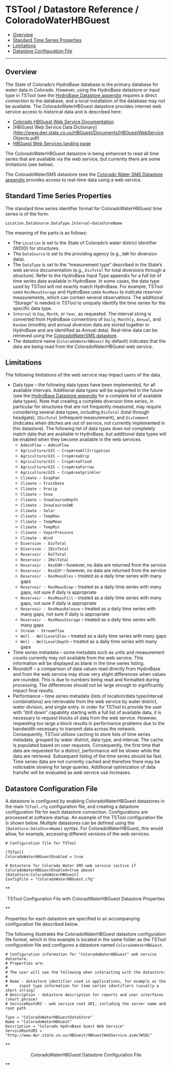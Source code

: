 # TSTool / Datastore Reference / ColoradoWaterHBGuest #

* [Overview](#overview)
* [Standard Time Series Properties](#standard-time-series-properties)
* [Limitations](#limitations)
* [Datastore Configuration File](#datastore-configuration-file)

--------------------

## Overview ##

The State of Colorado’s HydroBase database is the primary database for water data in Colorado.
However, using the HydroBase datastore or input type in TSTool (see the [HydroBase Datastore appendix](../CO-HydroBase/CO-HydroBase)
requires a direct connection to the database,
and a local installation of the database may not be available.
The ColoradoWaterHBGuest datastore provides internet web service access to historical data and is described here:

* [Colorado HBGuest Web Service Documentation](http://www.dwr.state.co.us/HBGuest/Documents/ColoradoHBGuestWebService.pdf)
* [HBGuest Web Service Data Dictionary](http://www.dwr.state.co.us/HBGuest/Documents/HBGuestWebService Objects.pdf)
* [HBGuest Web Services landing page](http://www.dwr.state.co.us/HBGuest/default.aspx)

The ColoradoWaterHBGuest datastore is being enhanced to read all time series
that are available via the web service, but currently there are some limitations (see below).

The ColoradoWaterSMS datastore (see the [Colorado Water SMS Datastore appendix](../ColoradoWaterSMS/ColoradoWaterSMS)
provides access to real-time data using a web service.

## Standard Time Series Properties ##

The standard time series identifier format for ColoradoWaterHBGuest time series is of the form:

```
Location.DataSource.DataType.Interval~DataStoreName
```

The meaning of the parts is as follows:

* The `Location` is set to the State of Colorado’s water district identifier (WDID) for structures.
* The `DataSource` is set to the providing agency (e.g., `DWR` for diversion data).
* The `DataType` is set to the “measurement type” described in the State’s web service
documentation (e.g., `DivTotal` for total diversions through a structure).
Refer to the HydroBase Input Type appendix for a full list of time series data available in HydroBase.
In some cases, the data type used by TSTool will not exactly match HydroBase.
For example, TSTool uses `ResMeasStorage` and HydroBase uses `ResMeas` to indicate reservoir measurements,
which can contain several observations.
The additional “Storage” is needed in TSTool to uniquely identify the time series for the specific data type.
* `Interval` is `Day`, `Month`, or `Year`, as requested.
The interval string is converted from HydroBase conventions of `Daily`, `Monthly`, `Annual`,
and `Random` (monthly and annual diversion data are stored together in HydroBase and are identified as Annual data).
Real-time data can be retrieved using the [ColoradoWaterSMS datastore](../ColoradoWaterSMS/ColoradoWaterSMS).
* The datastore name (`ColoradoWaterHBGuest` by default) indicates that the data
are being read from the ColoradoWaterHBGuest web service.

## Limitations ##

The following limitations of the web service may impact users of the data.

* Data type – the following data types have been implemented, for all available intervals.
Additional data types will be supported in the future (see the
[HydroBase Datastore appendix](../CO-HydroBase/CO-HydroBase)
for a complete list of available data types).
Note that creating a complete diversion time series,
in particular for structures that are not frequently measured,
may require considering several data types, including `DivTotal` (total through headgate),
`IDivTotal` (infrequent measurement), and `DivComment` (indicates when ditches are out of service,
not currently implemented in this datastore).
The following list of data types does not completely match data that are available in HydroBase,
but additional data types will be enabled when they become available in the web services.
	+ `AdminFlow – AdminFlow`
	+ `Agriculture/GIS – CropAreaAllIrrigation`
	+ `Agriculture/GIS – CropAreaDrip`
	+ `Agriculture/GIS – CropAreaFlood`
	+ `Agriculture/GIS – CropAreaFurrow`
	+ `Agriculture/GIS – CropAreaSprinkler`
	+ `Climate – EvapPan`
	+ `Climate – FrostDate`
	+ `Climate – Precip`
	+ `Climate – Snow`
	+ `Climate – SnowCourseDepth`
	+ `Climate - SnowCourseSWE`
	+ `Climate - Solar`
	+ `Climate – TempMax`
	+ `Climate – TempMean`
	+ `Climate - TempMin`
	+ `Climate – VaporPressure`
	+ `Climate - Wind`
	+ `Diversion - DivTotal`
	+ `Diversion - IDivTotal`
	+ `Reservoir - RelTotal`
	+ `Reservoir - IRelTotal`
	+ `Reservoir - ResEOM` – however, no data are returned from the service
	+ `Reservoir - ResEOY` – however, no data are returned from the service
	+ `Reservoir - ResMeasElev` – treated as a daily time series with many gaps
	+ `Reservoir - ResMeasEvap` – treated as a daily time series with many gaps, not sure if daily is appropriate
	+ `Reservoir - ResMeasFill` – treated as a daily time series with many gaps, not sure if daily is appropriate
	+ `Reservoir - ResMeasRelease` – treated as a daily time series with many gaps, not sure if daily is appropriate
	+ `Reservoir - ResMeasStorage` – treated as a daily time series with many gaps
	+ `Stream - Streamflow`
	+ `Well - WellLevelElev` – treated as a daily time series with many gaps
	+ `Well - WellLevelDepth` – treated as a daily time series with many gaps
* Time series metadata – some metadata such as units and measurement counts
currently may not available from the web service.
This information will be displayed as blank in the time series listing.
* Roundoff – a comparison of data values read directly from HydroBase and from the web
service may show very slight differences when values are rounded.
This is due to numbers being read and formatted during processing.  The differences should not be large enough to significantly impact final results.
* Performance – time series metadata (lists of location/data type/interval combinations)
are retrievable from the web service by water district, water division, and single entry.
In order for TSTool to provide the user with “drill down”
capability starting with a full list of available data,
it is necessary to request blocks of data from the web service.
However, requesting too large a block results in performance problems
due to the bandwidth necessary to transmit data across the network.
Consequently, TSTool utilizes caching to store lists of time series metadata,
grouped by water district, data type, and interval. The cache is populated based on user requests.
Consequently, the first time that data are requested for a district,
performance will be slower while the data are retrieved.
Subsequent listing of the time series should be fast.
Time series data are not currently cached and therefore there may be noticeable slowing for large queries.
Additional optimization of data transfer will be evaluated as web service use increases.

## Datastore Configuration File ##

A datastore is configured by enabling ColoradoWaterHBGuest datastores in the main `TSTool.cfg` configuration file,
and creating a datastore configuration file for each datastore connection.
Configurations are processed at software startup.
An example of the TSTool configuration file is shown below.
Multiple datastores can be defined using the `[DataStore:DataStoreName]` syntax.
For ColoradoWaterHBGuest, this would allow, for example, accessing different versions of the web services.

```
# Configuration file for TSTool

[TSTool]
ColoradoWaterHBGuestEnabled = true

# Datastore for Colorado Water SMS web service (active if ColoradoWaterHBGuestEnabled=true above)
[DataStore:ColoradoWaterHBGuest]
ConfigFile = "ColoradoWaterHBGuest.cfg"
```

**<p style="text-align: center;">
TSTool Configuration File with ColoradWaterHBGuest Datastore Properties
</p>**

Properties for each datastore are specified in an accompanying configuration file described below.

The following illustrates the ColoradoWaterHBGuest datastore configuration file format,
which in this example is located in the same folder as the TSTool
configuration file and configures a datastore named `ColoradoWaterHBGuest`.

```
# Configuration information for "ColoradoWaterHBGuest" web service datastore.
# Properties are:
#
# The user will see the following when interacting with the datastore:
#
# Name - datastore identifier used in applications, for example as the
#     input type information for time series identifiers (usually a short string)
# Description - datastore description for reports and user interfaces (short phrase)
# ServiceRootURI - web service root URI, including the server name and root path

Type = "ColoradoWaterHBGuestDataStore"
Name = "ColoradoWaterHBGuest"
Description = "Colorado HydroBase Guest Web Service"
ServiceRootURI = "http://www.dwr.state.co.us/HBGuest/HBGuestWebService.asmx?WSDL"
```

**<p style="text-align: center;">
ColoradoWaterHBGuest Datastore Configuration File
</p>**
